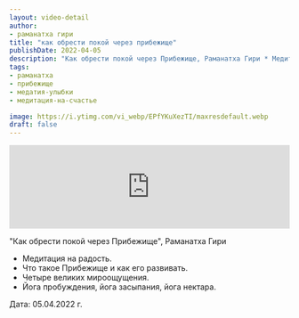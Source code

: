 ```yaml
---
layout: video-detail
author:
- раманатха гири
title: "как обрести покой через прибежище"
publishDate: 2022-04-05
description: "Как обрести покой через Прибежище, Раманатха Гири * Медитация на радость. * Что такое Прибежище и как его развивать. * Четыре великих мироощущения. * Йога пробуждения, йога засыпания, йога нектара.   Дата  05.04.2022 г."
tags: 
- раманатха
- прибежище
- медатия-улыбки
- медитация-на-счастье

image: https://i.ytimg.com/vi_webp/EPfYKuXezTI/maxresdefault.webp
draft: false
---
```


<iframe width="100%" src="https://www.youtube.com/embed/EPfYKuXezTI" frameborder="0" allowfullscreen=""></iframe> 

 "Как обрести покой через Прибежище", Раманатха Гири

* Медитация на радость.
* Что такое Прибежище и как его развивать.
* Четыре великих мироощущения.
* Йога пробуждения, йога засыпания, йога нектара.

  
 Дата: 05.04.2022 г.

  

 
